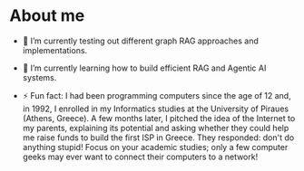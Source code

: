 # About me

- 🔭 I’m currently testing out different graph RAG approaches and implementations.
- 🌱 I’m currently learning how to build efficient RAG and Agentic AI systems.

- ⚡ Fun fact: I had been programming computers since the age of 12 and, in 1992, I enrolled in my Informatics studies at the University of Piraues (Athens, Greece). A few months later, I pitched the idea of the Internet to my parents, explaining its potential and asking whether they could help me raise funds to build the first ISP in Greece. They responded: don't do anything stupid! Focus on your academic studies; only a few computer geeks may ever want to connect their computers to a network!
<!--
- 👯 I’m looking to collaborate on 
- 💬 Ask me about ...
- 📫 How to reach me: ...
- 😄 Pronouns: ...
- 🤔 I’m looking for help with ...
-->
